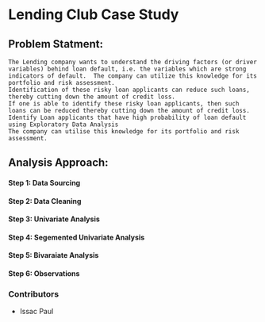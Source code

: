 # Lending Club Case Study

## Problem Statment:  

``` 
The Lending company wants to understand the driving factors (or driver variables) behind loan default, i.e. the variables which are strong indicators of default.  The company can utilize this knowledge for its portfolio and risk assessment. 
Identification of these risky loan applicants can reduce such loans, thereby cutting down the amount of credit loss. 
If one is able to identify these risky loan applicants, then such loans can be reduced thereby cutting down the amount of credit loss. 
Identify Loan applicants that have high probability of loan default using Exploratory Data Analysis
The company can utilise this knowledge for its portfolio and risk assessment. 

```
## Analysis Approach:

#### Step 1: Data Sourcing
#### Step 2: Data Cleaning 
#### Step 3: Univariate Analysis
#### Step 4: Segemented Univariate Analysis
#### Step 5: Bivaraiate Analysis
#### Step 6: Observations   


### Contributors
- Issac Paul








